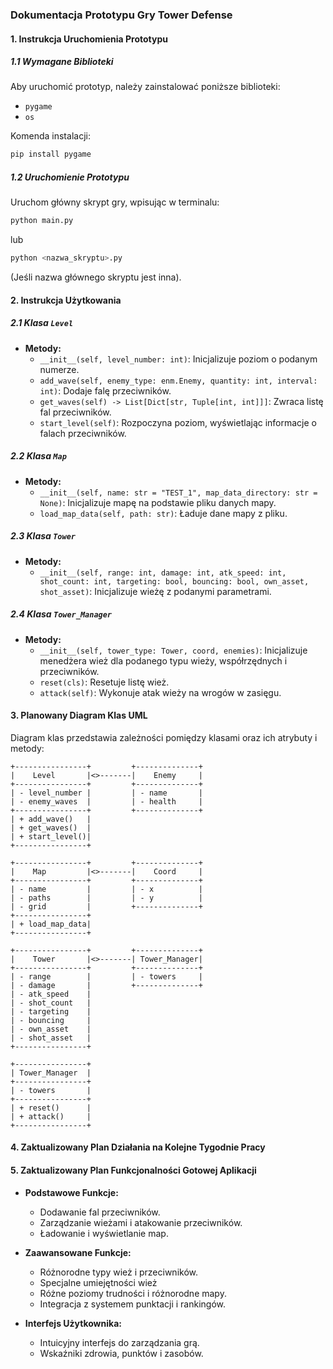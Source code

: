 ### Dokumentacja Prototypu Gry Tower Defense

#### 1. Instrukcja Uruchomienia Prototypu

##### 1.1 Wymagane Biblioteki
Aby uruchomić prototyp, należy zainstalować poniższe biblioteki:
- `pygame`
- `os`

Komenda instalacji:
```bash
pip install pygame
```

##### 1.2 Uruchomienie Prototypu
Uruchom główny skrypt gry, wpisując w terminalu:
```bash
python main.py
```
lub
```bash
python <nazwa_skryptu>.py
```
(Jeśli nazwa głównego skryptu jest inna).

#### 2. Instrukcja Użytkowania

##### 2.1 Klasa `Level`
- **Metody:**
  - `__init__(self, level_number: int)`: Inicjalizuje poziom o podanym numerze.
  - `add_wave(self, enemy_type: enm.Enemy, quantity: int, interval: int)`: Dodaje falę przeciwników.
  - `get_waves(self) -> List[Dict[str, Tuple[int, int]]]`: Zwraca listę fal przeciwników.
  - `start_level(self)`: Rozpoczyna poziom, wyświetlając informacje o falach przeciwników.

##### 2.2 Klasa `Map`
- **Metody:**
  - `__init__(self, name: str = "TEST_1", map_data_directory: str = None)`: Inicjalizuje mapę na podstawie pliku danych mapy.
  - `load_map_data(self, path: str)`: Ładuje dane mapy z pliku.

##### 2.3 Klasa `Tower`
- **Metody:**
  - `__init__(self, range: int, damage: int, atk_speed: int, shot_count: int, targeting: bool, bouncing: bool, own_asset, shot_asset)`: Inicjalizuje wieżę z podanymi parametrami.

##### 2.4 Klasa `Tower_Manager`
- **Metody:**
  - `__init__(self, tower_type: Tower, coord, enemies)`: Inicjalizuje menedżera wież dla podanego typu wieży, współrzędnych i przeciwników.
  - `reset(cls)`: Resetuje listę wież.
  - `attack(self)`: Wykonuje atak wieży na wrogów w zasięgu.

#### 3. Planowany Diagram Klas UML

Diagram klas przedstawia zależności pomiędzy klasami oraz ich atrybuty i metody:

```plaintext
+----------------+         +--------------+
|    Level       |<>-------|    Enemy     |
+----------------+         +--------------+
| - level_number |         | - name       |
| - enemy_waves  |         | - health     |
+----------------+         +--------------+
| + add_wave()   |
| + get_waves()  |
| + start_level()|
+----------------+

+----------------+         +--------------+
|    Map         |<>-------|    Coord     |
+----------------+         +--------------+
| - name         |         | - x          |
| - paths        |         | - y          |
| - grid         |         +--------------+
+----------------+
| + load_map_data|
+----------------+

+----------------+         +--------------+
|    Tower       |<>-------| Tower_Manager|
+----------------+         +--------------+
| - range        |         | - towers     |
| - damage       |         +--------------+
| - atk_speed    |
| - shot_count   |
| - targeting    |
| - bouncing     |
| - own_asset    |
| - shot_asset   |
+----------------+

+----------------+
| Tower_Manager  |
+----------------+
| - towers       |
+----------------+
| + reset()      |
| + attack()     |
+----------------+
```

#### 4. Zaktualizowany Plan Działania na Kolejne Tygodnie Pracy



#### 5. Zaktualizowany Plan Funkcjonalności Gotowej Aplikacji

- **Podstawowe Funkcje:**
  - Dodawanie fal przeciwników.
  - Zarządzanie wieżami i atakowanie przeciwników.
  - Ładowanie i wyświetlanie map.

- **Zaawansowane Funkcje:**
  - Różnorodne typy wież i przeciwników.
  - Specjalne umiejętności wież 
  - Różne poziomy trudności i różnorodne mapy.
  - Integracja z systemem punktacji i rankingów.

- **Interfejs Użytkownika:**
  - Intuicyjny interfejs do zarządzania grą.
  - Wskaźniki zdrowia, punktów i zasobów.
